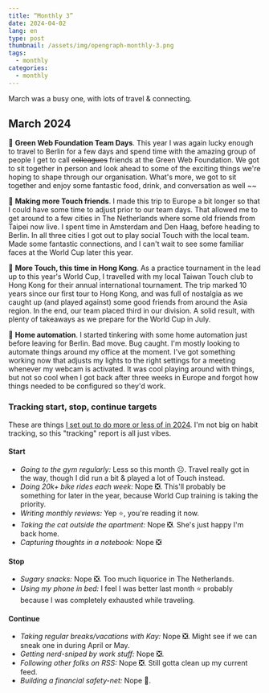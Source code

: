 ```yaml
---
title: “Monthly 3”
date: 2024-04-02
lang: en
type: post
thumbnail: /assets/img/opengraph-monthly-3.png
tags:
  - monthly
categories:
  - monthly
---
```


March was a busy one, with lots of travel & connecting.

## March 2024

💚 **Green Web Foundation Team Days**. This year I was again lucky enough to travel to Berlin for a few days and spend time with the amazing group of people I get to call ~~colleagues~~ friends at the Green Web Foundation. We got to sit together in person and look ahead to some of the exciting things we're hoping to shape through our organisation. What's more, we got to sit together and enjoy some fantastic food, drink, and conversation as well ~~

🏉 **Making more Touch friends**. I made this trip to Europe a bit longer so that I could have some time to adjust prior to our team days. That allowed me to get around to a few cities in The Netherlands where some old friends from Taipei now live. I spent time in Amsterdam and Den Haag, before heading to Berlin. In all three cities I got out to play social Touch with the local team. Made some fantastic connections, and I can't wait to see some familiar faces at the World Cup later this year.

🏉 **More Touch, this time in Hong Kong**. As a practice tournament in the lead up to this year's World Cup, I travelled with my local Taiwan Touch club to Hong Kong for their annual international tournament. The trip marked 10 years since our first tour to Hong Kong, and was full of nostalgia as we caught up (and played against) some good friends from around the Asia region. In the end, our team placed third in our division. A solid result, with plenty of takeaways as we prepare for the World Cup in July.

🤖 **Home automation**. I started tinkering with some home automation just before leaving for Berlin. Bad move. Bug caught. I'm mostly looking to automate things around my office at the moment. I've got something working now that adjusts my lights to the right settings for a meeting whenever my webcam is activated. It was cool playing around with things, but not so cool when I got back after three weeks in Europe and forgot how things needed to be configured so they'd work.

### Tracking start, stop, continue targets

These are things [I set out to do more or less of in 2024](https://qt.fershad.com/writing/start-stop-continue-2024/). I'm not big on habit tracking, so this "tracking" report is all just vibes.

#### **Start**

- _Going to the gym regularly:_ Less so this month 😐. Travel really got in the way, though I did run a bit & played a lot of Touch instead.
- _Doing 20k+ bike rides each week:_ Nope ❎. This'll probably be something for later in the year, because World Cup training is taking the priority.
- _Writing monthly reviews:_ Yep ⭐, you're reading it now.
- _Taking the cat outside the apartment:_ Nope ❎. She's just happy I'm back home.
- _Capturing thoughts in a notebook:_ Nope ❎

#### **Stop**

- _Sugary snacks:_ Nope ❎. Too much liquorice in The Netherlands.
- _Using my phone in bed:_ I feel I was better last month ⭐ probably because I was completely exhausted while traveling.

#### **Continue**

- _Taking regular breaks/vacations with Kay:_ Nope ❎. Might see if we can sneak one in during April or May.
- _Getting nerd-sniped by work stuff:_ Nope ❎.
- _Following other folks on RSS:_ Nope ❎. Still gotta clean up my current feed.
- _Building a financial safety-net:_ Nope 🙁.
